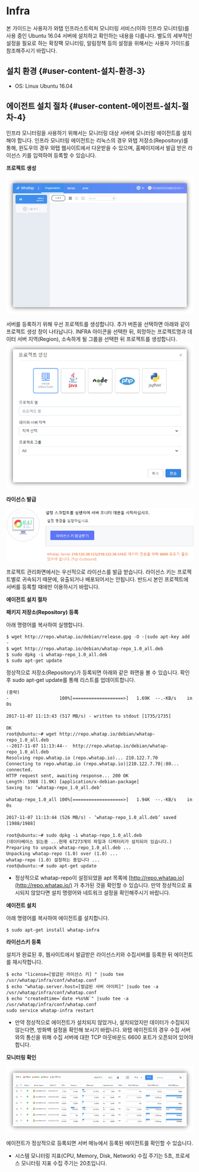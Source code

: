 # Infra

본 가이드는 사용자가 와탭 인프라스트럭처 모니터링 서비스\(이하 인프라 모니터링\)를 사용 중인 Ubuntu 16.04 서버에 설치하고 확인하는 내용을 다룹니다. 별도의 세부적인 설정을 필요로 하는 확장팩 모니터링, 알림정책 등의 설정을 위해서는 사용자 가이드를 참조해주시기 바랍니다.

## 설치 환경 {#user-content-설치-환경-3}

* OS: Linux Ubuntu 16.04

## 에이전트 설치 절차 {#user-content-에이전트-설치-절차-4}

인프라 모니터링을 사용하기 위해서는 모니터링 대상 서버에 모니터링 에이전트를 설치해야 합니다. 인프라 모니터링 에이전트는 리눅스의 경우 와탭 저장소\(Repository\)를 통해, 윈도우의 경우 와탭 웹사이트에서 다운받을 수 있으며, 홈페이지에서 발급 받은 라이선스 키를 입력하여 등록할 수 있습니다.

**프로젝트 생성**

[![20](https://github.com/jinronara/IntegratedManual/raw/master/images/20.png)](https://github.com/jinronara/IntegratedManual/blob/master/images/20.png)

서버를 등록하기 위해 우선 프로젝트를 생성합니다. 추가 버튼을 선택하면 아래와 같이 프로젝트 생성 창이 나타납니다. INFRA 아이콘을 선택한 뒤, 희망하는 프로젝트명과 데이터 서버 지역\(Region\), 소속하게 될 그룹을 선택한 뒤 프로젝트를 생성합니다.[![160](https://github.com/jinronara/IntegratedManual/raw/master/images/160.png)](https://github.com/jinronara/IntegratedManual/blob/master/images/160.png)

**라이선스 발급**

[![170](https://github.com/jinronara/IntegratedManual/raw/master/images/170.png)](https://github.com/jinronara/IntegratedManual/blob/master/images/170.png)

프로젝트 관리화면에서는 우선적으로 라이선스를 발급 받습니다. 라이선스 키는 프로젝트별로 귀속되기 때문에, 유출되거나 배포되어서는 안됩니다. 반드시 본인 프로젝트에 서버를 등록할 때에만 이용하시기 바랍니다.

**에이전트 설치 절차**

**패키지 저장소\(Repository\) 등록**

아래 명령어를 복사하여 실행합니다.

```text
$ wget http://repo.whatap.io/debian/release.gpg -O -|sudo apt-key add -
$ wget http://repo.whatap.io/debian/whatap-repo_1.0_all.deb
$ sudo dpkg -i whatap-repo_1.0_all.deb
$ sudo apt-get update
```

정상적으로 저장소\(Repository\)가 등록되면 아래와 같은 화면을 볼 수 있습니다. 확인 후 sudo apt-get update를 통해 리스트를 업데이트합니다.

```text
(중략)
-                   100%[===================>]   1.69K  --.-KB/s    in 0s

2017-11-07 11:13:43 (517 MB/s) - written to stdout [1735/1735]

OK
root@ubuntu:~# wget http://repo.whatap.io/debian/whatap-repo_1.0_all.deb
--2017-11-07 11:13:44--  http://repo.whatap.io/debian/whatap-repo_1.0_all.deb
Resolving repo.whatap.io (repo.whatap.io)... 210.122.7.70
Connecting to repo.whatap.io (repo.whatap.io)|210.122.7.70|:80... connected.
HTTP request sent, awaiting response... 200 OK
Length: 1988 (1.9K) [application/x-debian-package]
Saving to: ‘whatap-repo_1.0_all.deb’

whatap-repo_1.0_all 100%[===================>]   1.94K  --.-KB/s    in 0s

2017-11-07 11:13:44 (526 MB/s) - ‘whatap-repo_1.0_all.deb’ saved [1988/1988]

root@ubuntu:~# sudo dpkg -i whatap-repo_1.0_all.deb
(데이터베이스 읽는중 ...현재 67273개의 파일과 디렉터리가 설치되어 있습니다.)
Preparing to unpack whatap-repo_1.0_all.deb ...
Unpacking whatap-repo (1.0) over (1.0) ...
whatap-repo (1.0) 설정하는 중입니다 ...
root@ubuntu:~# sudo apt-get update
```

* 정상적으로 whatap-repo이 설정되었을 apt 목록에 [http://repo.whatap.io](http://repo.whatap.io/) 가 추가된 것을 확인할 수 있습니다. 만약 정상적으로 표시되지 않았다면 설치 명령어와 네트워크 설정을 확인해주시기 바랍니다.

**에이전트 설치**

아래 명령어를 복사하여 에이전트를 설치합니다.

```text
$ sudo apt-get install whatap-infra
```

**라이선스키 등록**

설치가 완료된 후, 웹사이트에서 발급받은 라이선스키와 수집서버를 등록한 뒤 에이전트를 재시작합니다.

```text
$ echo "license=[발급된 라이선스 키] " |sudo tee /usr/whatap/infra/conf/whatap.conf
$ echo "whatap.server.host=[발급된 서버 아이피]" |sudo tee -a /usr/whatap/infra/conf/whatap.conf
$ echo "createdtime=`date +%s%N`" |sudo tee -a /usr/whatap/infra/conf/whatap.conf
sudo service whatap-infra restart
```

* 만약 정상적으로 에이전트가 설치되지 않았거나, 설치되었지만 데이터가 수집되지 않는다면, 방화벽 설정을 확인해 보시기 바랍니다. 와탭 에이전트의 경우 수집 서버와의 통신을 위해 수집 서버에 대한 TCP 아웃바운드 6600 포트가 오픈되어 있어야 합니다.

**모니터링 확인**

[![180](https://github.com/jinronara/IntegratedManual/raw/master/images/180.png)](https://github.com/jinronara/IntegratedManual/blob/master/images/180.png)

에이전트가 정상적으로 등록되면 서버 메뉴에서 등록된 에이전트를 확인할 수 있습니다.

* 시스템 모니터링 지표\(CPU, Memory, Disk, Network\) 수집 주기는 5초, 프로세스 모니터링 지표 수집 주기는 20초입니다.

